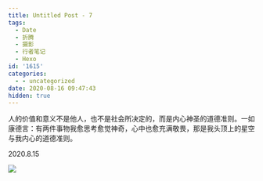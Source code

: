 ```yaml
---
title: Untitled Post - 7
tags:
  - Date
  - 折腾
  - 摄影
  - 行者笔记
  - Hexo
id: '1615'
categories:
  - - uncategorized
date: 2020-08-16 09:47:43
hidden: true
---
```


人的价值和意义不是他人，也不是社会所决定的，而是内心神圣的道德准则。一如康德言：有两件事物我愈思考愈觉神奇，心中也愈充满敬畏，那是我头顶上的星空与我内心的道德准则。

2020.8.15
<!-- more -->
[![](https://i.loli.net/2020/08/16/TfWgarpkzPQowHe.jpg)](https://i.loli.net/2020/08/16/TfWgarpkzPQowHe.jpg)